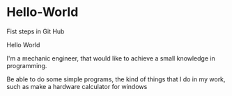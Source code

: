 # Hello-World
Fist steps in Git Hub

Hello World

I'm a mechanic engineer, that would like to achieve a small knowledge in programming.

Be able to do some simple programs, the kind of things that I do in my work, such as make a hardware calculator for windows
